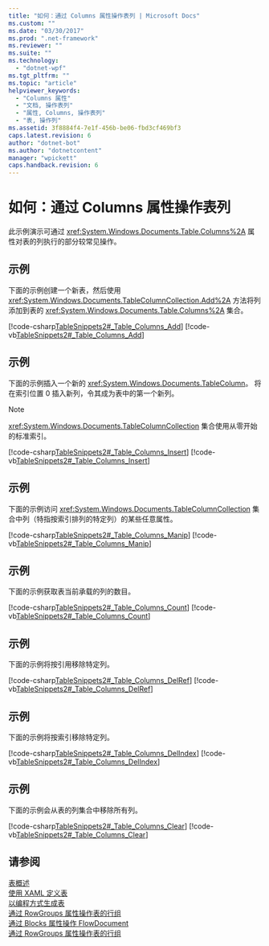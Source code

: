 ```yaml
---
title: "如何：通过 Columns 属性操作表列 | Microsoft Docs"
ms.custom: ""
ms.date: "03/30/2017"
ms.prod: ".net-framework"
ms.reviewer: ""
ms.suite: ""
ms.technology: 
  - "dotnet-wpf"
ms.tgt_pltfrm: ""
ms.topic: "article"
helpviewer_keywords: 
  - "Columns 属性"
  - "文档, 操作表列"
  - "属性, Columns, 操作表列"
  - "表, 操作列"
ms.assetid: 3f8884f4-7e1f-456b-be06-fbd3cf469bf3
caps.latest.revision: 6
author: "dotnet-bot"
ms.author: "dotnetcontent"
manager: "wpickett"
caps.handback.revision: 6
---
```

# 如何：通过 Columns 属性操作表列
此示例演示可通过 <xref:System.Windows.Documents.Table.Columns%2A> 属性对表的列执行的部分较常见操作。  
  
## 示例  
 下面的示例创建一个新表，然后使用 <xref:System.Windows.Documents.TableColumnCollection.Add%2A> 方法将列添加到表的 <xref:System.Windows.Documents.Table.Columns%2A> 集合。  
  
 [!code-csharp[TableSnippets2#_Table_Columns_Add](../../../../samples/snippets/csharp/VS_Snippets_Wpf/TableSnippets2/CSharp/Window1.xaml.cs#_table_columns_add)]
 [!code-vb[TableSnippets2#_Table_Columns_Add](../../../../samples/snippets/visualbasic/VS_Snippets_Wpf/TableSnippets2/visualbasic/window1.xaml.vb#_table_columns_add)]  
  
## 示例  
 下面的示例插入一个新的 <xref:System.Windows.Documents.TableColumn>。  将在索引位置 0 插入新列，令其成为表中的第一个新列。  
  
> [!NOTE]
>  <xref:System.Windows.Documents.TableColumnCollection> 集合使用从零开始的标准索引。  
  
 [!code-csharp[TableSnippets2#_Table_Columns_Insert](../../../../samples/snippets/csharp/VS_Snippets_Wpf/TableSnippets2/CSharp/Window1.xaml.cs#_table_columns_insert)]
 [!code-vb[TableSnippets2#_Table_Columns_Insert](../../../../samples/snippets/visualbasic/VS_Snippets_Wpf/TableSnippets2/visualbasic/window1.xaml.vb#_table_columns_insert)]  
  
## 示例  
 下面的示例访问 <xref:System.Windows.Documents.TableColumnCollection> 集合中列（特指按索引排列的特定列）的某些任意属性。  
  
 [!code-csharp[TableSnippets2#_Table_Columns_Manip](../../../../samples/snippets/csharp/VS_Snippets_Wpf/TableSnippets2/CSharp/Window1.xaml.cs#_table_columns_manip)]
 [!code-vb[TableSnippets2#_Table_Columns_Manip](../../../../samples/snippets/visualbasic/VS_Snippets_Wpf/TableSnippets2/visualbasic/window1.xaml.vb#_table_columns_manip)]  
  
## 示例  
 下面的示例获取表当前承载的列的数目。  
  
 [!code-csharp[TableSnippets2#_Table_Columns_Count](../../../../samples/snippets/csharp/VS_Snippets_Wpf/TableSnippets2/CSharp/Window1.xaml.cs#_table_columns_count)]
 [!code-vb[TableSnippets2#_Table_Columns_Count](../../../../samples/snippets/visualbasic/VS_Snippets_Wpf/TableSnippets2/visualbasic/window1.xaml.vb#_table_columns_count)]  
  
## 示例  
 下面的示例将按引用移除特定列。  
  
 [!code-csharp[TableSnippets2#_Table_Columns_DelRef](../../../../samples/snippets/csharp/VS_Snippets_Wpf/TableSnippets2/CSharp/Window1.xaml.cs#_table_columns_delref)]
 [!code-vb[TableSnippets2#_Table_Columns_DelRef](../../../../samples/snippets/visualbasic/VS_Snippets_Wpf/TableSnippets2/visualbasic/window1.xaml.vb#_table_columns_delref)]  
  
## 示例  
 下面的示例将按索引移除特定列。  
  
 [!code-csharp[TableSnippets2#_Table_Columns_DelIndex](../../../../samples/snippets/csharp/VS_Snippets_Wpf/TableSnippets2/CSharp/Window1.xaml.cs#_table_columns_delindex)]
 [!code-vb[TableSnippets2#_Table_Columns_DelIndex](../../../../samples/snippets/visualbasic/VS_Snippets_Wpf/TableSnippets2/visualbasic/window1.xaml.vb#_table_columns_delindex)]  
  
## 示例  
 下面的示例会从表的列集合中移除所有列。  
  
 [!code-csharp[TableSnippets2#_Table_Columns_Clear](../../../../samples/snippets/csharp/VS_Snippets_Wpf/TableSnippets2/CSharp/Window1.xaml.cs#_table_columns_clear)]
 [!code-vb[TableSnippets2#_Table_Columns_Clear](../../../../samples/snippets/visualbasic/VS_Snippets_Wpf/TableSnippets2/visualbasic/window1.xaml.vb#_table_columns_clear)]  
  
## 请参阅  
 [表概述](../../../../docs/framework/wpf/advanced/table-overview.md)   
 [使用 XAML 定义表](../../../../docs/framework/wpf/advanced/how-to-define-a-table-with-xaml.md)   
 [以编程方式生成表](../../../../docs/framework/wpf/advanced/how-to-build-a-table-programmatically.md)   
 [通过 RowGroups 属性操作表的行组](../../../../docs/framework/wpf/advanced/how-to-manipulate-table-row-groups-through-the-rowgroups-property.md)   
 [通过 Blocks 属性操作 FlowDocument](../../../../docs/framework/wpf/advanced/how-to-manipulate-a-flowdocument-through-the-blocks-property.md)   
 [通过 RowGroups 属性操作表的行组](../../../../docs/framework/wpf/advanced/how-to-manipulate-table-row-groups-through-the-rowgroups-property.md)